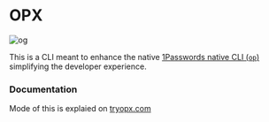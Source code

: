 # OPX
![og](https://github.com/Hacksore/opx/assets/996134/22dbd606-03ec-4e08-94f0-30655c83d2ae)

This is a CLI meant to enhance the native [1Passwords native CLI (`op`)](https://developer.1password.com/docs/cli/get-started/) simplifying the developer experience.

### Documentation

Mode of this is explaied on [tryopx.com](https://tryopx.com)
